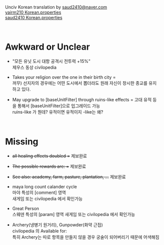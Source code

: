 Unciv Korean translation by saud2410@naver.com
<br>[yairm210 Korean.properties](https://github.com/yairm210/Unciv/blob/master/android/assets/jsons/translations/Korean.properties)
<br>[saud2410 Korean.properties](https://github.com/saud2410/Unciv/blob/master/android/assets/jsons/translations/Korean.properties)

<br>

# Awkward or Unclear

- "모든 유닛 도시 대항 공격시 전투력 +15%"  
제우스 동상 civilopedia

- Takes your religion over the one in their birth city =  
꺼무) 선지자의 경우에는 어떤 도시에서 뽑더라도 원래 자신이 창시한 종교를 유지하고 있다.

- May upgrade to [baseUnitFilter] through ruins-like effects = 고대 유적 등을 통해서 [baseUnitFilter]으로 업그레이드 가능  
ruins-like 가 뭔데? 유적이면 유적이지 -like는 왜?


<br>

# Missing

- ~~all healing effects doubled =~~ 제보완료

- ~~The possible rewards are: =~~ 제보완료

- ~~See also: academy, farm, pasture, plantation, ...~~ 제보완료

- maya long count calander cycle  
마야 특성의 [comment] 영역  
새게임 또는 civilopedia 에서 확인가능  

- Great Person  
스웨덴 특성의 [param] 영역
새게임 또는 civilopedia 에서 확인가능

- Archery(냉병기 원거리), Gunpowder(화약 근접)  
civilopedia 의 Available for:  
특히 Archery는 따로 항목을 만들지 않을 경우 궁술이 되어버리기 때문에 어색해짐




